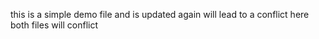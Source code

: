this is a simple demo file and is updated again
will lead to a conflict
here both files will conflict